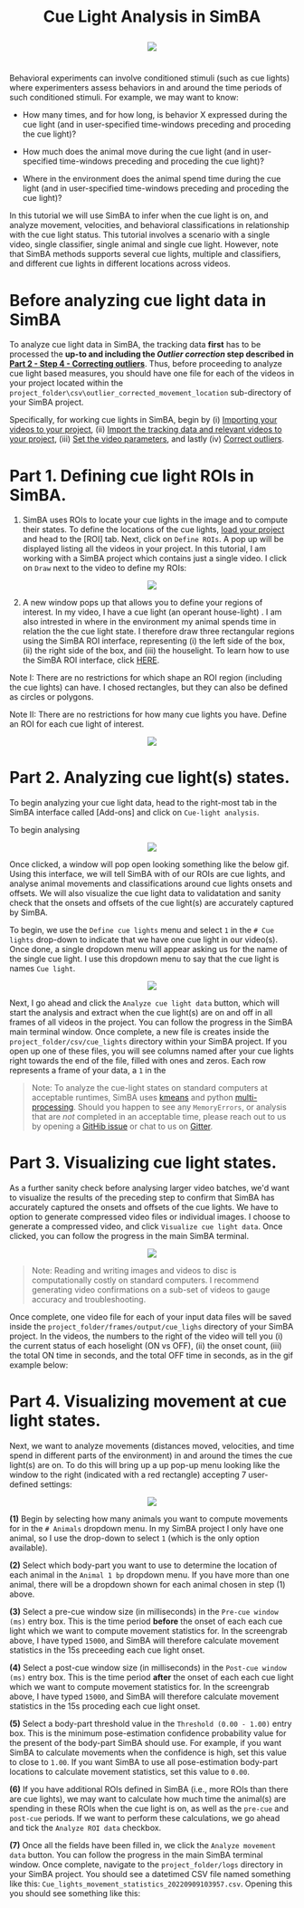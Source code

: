 # <p align="center"> Cue Light Analysis in SimBA </p>

<p align="center">
<img src="https://github.com/sgoldenlab/simba/blob/master/images/cue_lights_0.png" />
</p>

# <p align="center">  </p>


Behavioral experiments can involve conditioned stimuli (such as cue lights) where experimenters assess behaviors in and around the time periods of such conditioned stimuli.
For example, we may want to know:

* How many times, and for how long, is behavior X expressed during the cue light (and in user-specified time-windows preceding and proceding the cue light)?
 
* How much does the animal move during the cue light (and in user-specified time-windows preceding and proceding the cue light)? 

* Where in the environment does the animal spend time during the cue light (and in user-specified time-windows preceding and proceding the cue light)? 


In this tutorial we will use SimBA to infer when the cue light is on, and analyze movement, velocities, and behavioral classifications in relationship with the cue light status.
This tutorial involves a scenario with a single video, single classifier, single animal and single cue light. However, note that SimBA methods supports several cue lights, multiple and classifiers, and different cue lights in different locations across videos. 

# Before analyzing cue light data in SimBA

To analyze cue light data in SimBA, the tracking data **first** has to be processed the **up-to and including the *Outlier correction* step described in [Part 2 - Step 4 - Correcting outliers](https://github.com/sgoldenlab/simba/blob/master/docs/Scenario1.md#step-4-outlier-correction)**. Thus, before proceeding to analyze cue light based measures, you should have one file for each of the videos in your project located within the `project_folder\csv\outlier_corrected_movement_location` sub-directory of your SimBA project. 

Specifically, for working cue lights in SimBA, begin by (i) [Importing your videos to your project](https://github.com/sgoldenlab/simba/blob/master/docs/Scenario1.md#step-2-import-videos-into-project-folder), (ii) [Import the tracking data and relevant videos to your project](https://github.com/sgoldenlab/simba/blob/master/docs/Scenario1.md#step-3-import-dlc-tracking-data), (iii) [Set the video parameters](https://github.com/sgoldenlab/simba/blob/master/docs/Scenario1.md#step-3-set-video-parameters), and lastly (iv) [Correct outliers](https://github.com/sgoldenlab/simba/blob/master/docs/Scenario1.md#step-4-outlier-correction).

# Part 1. Defining cue light ROIs in SimBA.

1) SimBA uses ROIs to locate your cue lights in the image and to compute their states. To define the locations of the cue lights, [load your project](https://github.com/sgoldenlab/simba/blob/master/docs/Scenario1.md#part-2-load-project-1) and head to the [ROI] tab. Next, click on `Define ROIs`. A pop up will be displayed listing all the videos in your project. In this tutorial, I am working with a SimBA project which contains just a single video. I click on `Draw` next to the video to define my ROIs:

<p align="center">
<img src="https://github.com/sgoldenlab/simba/blob/master/images/cue_light_1.png" />
</p>

2) A new window pops up that allows you to define your regions of interest. In my video, I have a cue light (an operant house-light) . I am also intrested in where in the environment my animal spends time in relation the the cue light state. I therefore draw three rectangular regions using the SimBA ROI interface, representing (i) the left side of the box, (ii) the right side of the box, and (iii) the houselight. To learn how to use the SimBA ROI interface, click [HERE](https://github.com/sgoldenlab/simba/blob/master/docs/ROI_tutorial_new.md).

Note I: There are no restrictions for which shape an ROI region (including the cue lights) can have. I chosed rectangles, but they can also be defined as circles or polygons. 

Note II: There are no restrictions for how many cue lights you have. Define an ROI for each cue light of interest.

<p align="center">
<img src="https://github.com/sgoldenlab/simba/blob/master/images/cue_light_2.png" />
</p>

# Part 2. Analyzing cue light(s) states. 

To begin analyzing your cue light data, head to the right-most tab in the SimBA interface called [Add-ons] and click on `Cue-light analysis`. 

To begin analysing 
<p align="center">
<img src="https://github.com/sgoldenlab/simba/blob/master/images/cue_light_4.png" />
</p>

Once clicked, a window will pop open looking something like the below gif. Using this interface, we will tell SimBA with of our ROIs are cue lights, and analyse animal movements and classifications around cue lights onsets and offsets. We will also visualize the cue light data to validatation and sanity check that the onsets and offsets of the cue light(s) are accurately captured by SimBA. 

To begin, we use the `Define cue lights` menu and select `1` in the `# Cue lights` drop-down to indicate that we have one cue light in our video(s). Once done, a single dropdown menu will appear asking us for the name of the single cue light. I use this dropdown menu to say that the cue light is names `Cue light`. 

<p align="center">
<img src="https://github.com/sgoldenlab/simba/blob/master/images/cue_light_1.gif" />
</p>

Next, I go ahead and click the `Analyze cue light data` button, which will start the analysis and extract when the cue light(s) are on and off in all frames of all videos in the project. You can follow the progress in the SimBA main terminal window. Once complete, a new file is creates inside the `project_folder/csv/cue_lights` directory within your SimBA project. If you open up one of these files, you will see columns named after your cue lights right towards the end of the file, filled with ones and zeros. Each row represents a frame of your data, a `1` in the 

> Note: To analyze the cue-light states on standard computers at acceptable runtimes, SimBA uses [kmeans](https://scikit-learn.org/stable/modules/generated/sklearn.cluster.KMeans.html) and python [multi-processing](https://docs.python.org/3/library/multiprocessing.html). Should you happen to see any `MemoryErrors`, or analysis that are *not* completed in an acceptable time, please reach out to us by opening a [GitHib issue](https://github.com/sgoldenlab/simba/issues) or chat to us on [Gitter](https://gitter.im/SimBA-Resource/community). 

# Part 3. Visualizing cue light states.

As a further sanity check before analysing larger video batches, we'd want to visualize the results of the preceding step to confirm that SimBA has accurately captured the onsets and offsets of the cue lights. We have to option to generate compressed video files or individual images. I choose to generate a compressed video, and click `Visualize cue light data`. Once clicked, you can follow the progress in the main SimBA terminal.

<p align="center">
<img src="https://github.com/sgoldenlab/simba/blob/master/images/cue_light_5.png" />
</p>

> Note: Reading and writing images and videos to disc is computationally costly on standard computers. I recommend generating video confirmations on a sub-set of videos to gauge accuracy and troubleshooting. 

Once complete, one video file for each of your input data files will be saved inside the `project_folder/frames/output/cue_lighs` directory of your SimBA project. In the videos, the numbers to the right of the video will tell you (i) the current status of each hoselight (ON vs OFF), (ii) the onset count, (iii) the total ON time in seconds, and the total OFF time in seconds, as in the gif example below:


# Part 4. Visualizing movement at cue light states. 

Next, we want to analyze movements (distances moved, velocities, and time spend in different parts of the environment) in and around the times the cue light(s) are on. To do this will bring up a up pop-up menu looking like the window to the right (indicated with a red rectangle) accepting 7 user-defined settings: 


<p align="center">
<img src="https://github.com/sgoldenlab/simba/blob/master/images/cue_light_6.png" />
</p>

**(1)** Begin by selecting how many animals you want to compute movements for in the `# Animals` dropdown menu. In my SimBA project I only have one animal, so I use the drop-down to select `1` (which is the only option available). 

**(2)** Select which body-part you want to use to determine the location of each animal in the `Animal 1 bp` dropdown menu. If you have more than one animal, there will be a dropdown shown for each animal chosen in step (1) above. 

**(3)** Select a pre-cue window size (in milliseconds) in the `Pre-cue window (ms)` entry box. This is the time period **before** the onset of each each cue light which we want to compute movement statistics for. In the screengrab above, I have typed `15000`, and SimBA will therefore calculate movement statistics in the 15s preceeding each cue light onset. 

**(4)** Select a post-cue window size (in milliseconds) in the `Post-cue window (ms)` entry box. This is the time period **after** the onset of each each cue light which we want to compute movement statistics for. In the screengrab above, I have typed `15000`, and SimBA will therefore calculate movement statistics in the 15s proceding each cue light onset. 

**(5)** Select a body-part threshold value in the `Threshold (0.00 - 1.00)` entry box. This is the minimum pose-estimation confidence probability value for the present of the body-part SimBA should use. For example, if you want SimBA to calculate movements when the confidence is high, set this value to close to `1.00`. If you want SimBA to use all pose-estimation body-part locations to calculate movement statistics, set this value to `0.00`. 

**(6)** If you have additional ROIs defined in SimBA (i.e., more ROIs than there are cue lights), we may want to calculate how much time the animal(s) are spending in these ROIs when the cue light is on, as well as the `pre-cue` and `post-cue` periods. If we want to perform these calculations, we go ahead and tick the `Analyze ROI data` checkbox. 

**(7)** Once all the fields have been filled in, we click the `Analyze movement data` button. You can follow the progress in the main SimBA terminal window. Once complete, navigate to the `project_folder/logs` directory in your SimBA project. You should see a datetimed CSV file named something like this: `Cue_lights_movement_statistics_20220909103957.csv`. Opening this you should see something like this:
































